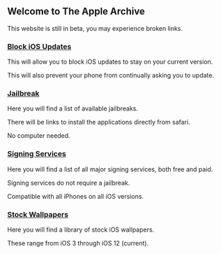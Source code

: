 ## Welcome to The Apple Archive
 
This website is still in beta, you may experience broken links.

### [Block iOS Updates](https://theapplearchive.github.io/noupdate)

This will allow you to block iOS updates to stay on your current version.

This will also prevent your phone from continually asking you to update.

### [Jailbreak](https://theapplearchive.github.io/jailbreak)

Here you will find a list of available jailbreaks.

There will be links to install the applications directly from safari.

No computer needed.

### [Signing Services](https://theapplearchive.github.io/signing)

Here you will find a list of all major signing services, both free and paid. 

Signing services do not require a jailbreak.

Compatible with all iPhones on all iOS versions.

### [Stock Wallpapers](https://theapplearchive.github.io/wallpapers)

Here you will find a library of stock iOS wallpapers.

These range from iOS 3 through iOS 12 (current).





